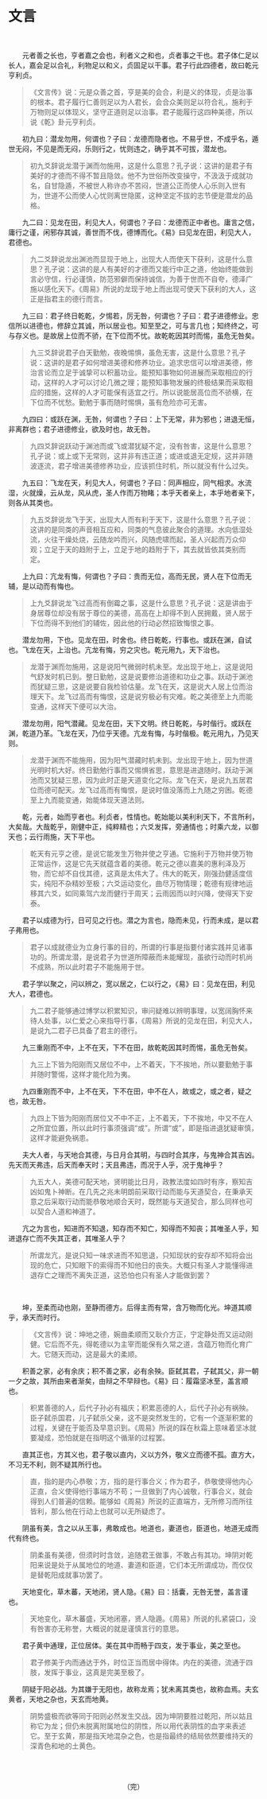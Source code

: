 

# 文言

<style>blockquote{margin-left:2em;}</style><br>

　　元者善之长也，亨者嘉之会也，利者义之和也，贞者事之干也。君子体仁足以长人，嘉会足以合礼，利物足以和义，贞固足以干事。君子行此四德者，故曰乾元亨利贞。

> 《文言传》说：元是众善之首，亨是美的会合，利是义的体现，贞是治事的根本。君子履行仁善则足以为人君长，会合众美则足以符合礼，施利于万物则足以体现义，坚守正道则足以治事。君子能履行这四种美德，所以说《乾》卦元亨利贞。

　　初九曰：潜龙勿用，何谓也？子曰：龙德而隐者也。不易乎世，不成乎名，遁世无闷，不见是而无闷，乐则行之，忧则违之，确乎其不可拔，潜龙也。

> 初九爻辞说龙潜于渊而勿施用，这是什么意思？孔子说：这讲的是君子有美好的才德而不得不暂且隐敛。他不为世俗所改变操守，不汲汲于成就功名，自甘隐遁，不被世人称许亦不苦闷，世道公正而使人心乐则入世有为，世道不公而使人心忧则离世隐匿，这种坚定不拔的志节便是潜龙的品格。

　　九二曰：见龙在田，利见大人，何谓也？子曰：龙德而正中者也。庸言之信，庸行之谨，闲邪存其诚，善世而不伐，德博而化。《易》曰见龙在田，利见大人，君德也。

>九二爻辞说龙出渊池而显现于地上，出现大人而使天下获利，这是什么意思？孔子说：这讲的是人有美好的才德而又能行中正之道，他始终能做到言必守信，行必谨慎，防范邪僻而保持诚信，为善于世而不自夸，德泽广施以感化天下。《周易》所说的龙现于地上而出现可使天下获利的大人，这正是指君主的德行而言。

　　九三曰：君子终日乾乾，夕惕若，厉无咎，何谓也？子曰：君子进德修业。忠信所以进德也，修辞立其诚，所以居业也。知至至之，可与言几也；知终终之，可与存义也。是故居上位而不骄，在下位而不忧。故乾乾因其时而惕，虽危无咎矣。

> 九三爻辞说君子白天勤勉，夜晚惕惧，虽危无害，这是什么意思？孔子说：这讲的是君子如何增进美德和修养功业。追求忠信可以增进美德，修治言论而立足于诚挚可以积蓄功业。能预知事物如何进展而采取相应的行动，这样的人才可以讨论几微之理；能预知事物发展的终极结果而采取相应的措施，这样的人才可能保有适宜之行。所以说能居高位而不骄横，在下位而不忧愁。勤勉于事而随时惕惧，虽有危险亦可无害。

　　九四曰：或跃在渊，无咎，何谓也？子曰：上下无常，非为邪也；进退无恒，非离群也；君子进德修业，欲及时也，故无咎。

> 九四爻辞说跃动于渊池而或飞或潜犹疑不定，没有咎害，这是什么意思？孔子说：或上或下无常则，这并非有违正道；或进或退无定规，这并非随波逐流，君子增进美德修养功业，应该抓住时机，所以就没有什么过失。

　　九五曰：飞龙在天，利见大人，何谓也？子曰：同声相应，同气相求。水流湿，火就燥，云从龙，风从虎，圣人作而万物睹；本乎天者亲上，本乎地者亲下，则各从其类也。

> 九五爻辞说龙飞于天，出现大人而有利于天下，这是什么意思？孔子说：这讲的是同类的声音相互应和，同类的气息彼此聚合的道理。水向低湿处流，火往干燥处烧，云随龙吟而兴，风随虎啸而起，圣人兴起而万众仰观；立足于天的趋附于上，立足于地的趋附于下，其去就皆依其类别而定。

　　上九曰：亢龙有悔，何谓也？子曰：贵而无位，高而无民，贤人在下位而无辅，是以动而有悔也。

> 上九爻辞说龙飞过高而有倒霉之事，这是什么意思？孔子说：这是讲由于身居尊位却没有居于尊位的美德，高高在上却得不到人民拥戴，贤人居于下位而得不到他们的辅佐，因此他的行动必然招致悔恨之事。

　　潜龙勿用，下也。见龙在田，时舍也。终日乾乾，行事也。或跃在渊，自试也。飞龙在天，上治也。亢龙有悔，穷之灾也。乾元用九，天下治也。

> 龙潜于渊而勿施用，这是说阳气微弱时机未至。龙出现于地上，这是说阳气舒发时机已到。整日勤勉，这是说要修治道德和功业之事。跃动于渊池而犹疑三思，这是说要自我检验估量。龙飞在天，这是说大人居上位而治理天下。龙飞过高而有悔恨，这是说穷极必有灾难。乾之美德至上九而能变通，这样天下便可以大治。

　　潜龙勿用，阳气潜藏。见龙在田，天下文明。终日乾乾，与时偕行。或跃在渊，乾道乃革。飞龙在天，乃位乎天德。亢龙有悔，与时偕极。乾元用九，乃见天则。

> 龙潜于渊而不能施用，因为阳气潜藏时机未到。龙出现于地上，因为世道光明时机大好。终日勤勉行事而又惕惧省思，意思是进退随时。跃动于渊池而又犹疑三思，因为此时正是天道变化之际。龙飞在天，是说九五居君位而德可配天。龙飞过高而有悔恨，是说时值没落而上九随之穷困。乾德至上九而能变通，始能体现天道法则。

　　乾，元者，始而亨者也。利贞者，性情也。乾始能以美利利天下，不言所利，大矣哉。大哉乾乎，刚健中正，纯粹精也；六爻发挥，旁通情也；时乘六龙，以御天也；云行雨施，天下平也。

> 乾天有元亨之德，是说它能发生万物并使之亨通。它施利于万物并使万物正常运作，这是它先天就蕴含着的美德。乾元之德以嘉美的惠利泽及万物，而它却不自伐其德，这真是太伟大了。伟大的乾天，刚强劲健适度信实，纯阳不杂精妙至极；六爻运动变化，曲尽万物情理；乾德有规律地运移其六爻，如同乘驾六龙而健行于周天；云雨因而以时兴降，使得天下安泰。

　　君子以成德为行，日可见之行也。潜之为言也，隐而未见，行而未成，是以君子弗用也。

> 君子以成就德业为立身行事的目的，所谓的行事是指要付诸实践并见诸事功的。所谓龙潜，是说君子为世道所障蔽而未能耀现，虽欲行动而时机尚不成熟，所以此时君子不能施用于世。

　　君子学以聚之，问以辨之，宽以居之，仁以行之，《易》曰：见龙在田，利见大人，君德也。

> 九二君子能够通过博学以积累知识，审问疑难以辨明事理，以宽阔胸怀来待人处事，以仁爱之心来指导行事，《周易》所说的见龙在田，利见大人，是说九二君子已具备了君主的德行。

　　九三重刚而不中，上不在天，下不在田，故乾乾因其时而惕，虽危无咎矣。

> 九三上下皆为阳刚而又居位不中，上不着天，下不挨地，所以要勤勉于事并随时警惕，这样才能化险为夷。

　　九四重刚而不中，上不在天，下不在田，中不在人，故或之，或之者，疑之也，故无咎。

> 九四上下皆为阳刚而居位又不中不正，上不着天，下不挨地，中又不在人之所宜位置，所以此时行事须强调“或”。所谓“或”，即是指进退犹疑审慎，这样才能避免祸患。

　　夫大人者，与天地合其德，与日月合其明，与四时合其序，与鬼神合其吉凶。先天而天弗违，后天而奉天时；天且弗违，而况于人乎，况于鬼神乎？

> 九五大人，美德可配天地，贤明能比日月，政教法度如四时有序，察知吉凶如鬼卜神断。在几先之兆未明朗前采取行动而能与天道契合，在秉承天意之后采取行动而能恭敬地顺合天时，既然能与天道契合，那么同样也可以契合人道和神道了。

　　亢之为言也，知进而不知退，知存而不知亡，知得而不知丧；其唯圣人乎，知进退存亡而不失其正者，其唯圣人乎？

> 所谓龙亢，是说只知一味求进而不知思退，只知现状的安存却不知将会出现的危亡，只知眼下的索得而不知他日的丧失。大概只有圣人才能懂得进退存亡之理而不离失正道，这恐怕也只有圣人才能做到罢？

<br>

　　坤，至柔而动也刚，至静而德方。后得主而有常，含万物而化光。坤道其顺乎，承天而时行。

> 《文言传》说：坤地之德，婉曲柔顺而又耿介方正，宁定静处而又运动刚健。它后而不先，得乾德以为主宰而能保有久常之道，含蕴万物而化育广大。它随天而动，这是最大的柔顺。

　　积善之家，必有余庆；积不善之家，必有余殃。臣弑其君，子弑其父，非一朝一夕之故，其所由来者渐矣，由辩之不早辩也。《易》曰：履霜坚冰至，盖言顺也。

> 积累善德的人，后代子孙必有福庆；积累恶德的人，后代子孙必有祸殃。臣子弑杀国君，儿子弑杀父亲，这不是突然发生的，它有一个逐渐积累的过程，关键在于能否及早意识到。《周易》所说的踩在秋霜上意味着坚冰就要凝成，恐怕就是在指明这个循渐的过程罢。

　　直其正也，方其义也，君子敬以直内，义以方外，敬义立而德不孤。直方大，不习无不利，则不疑其所行也。

> 直，指的是内心恭敬；方，指的是行事合义；作为君子，恭敬使得他内心正直，合义使得他行事端方不苟；一旦做到了内心诚敬，行事合义，就会得到人们普遍的信赖。能够如《周易》所说的正直端方，无所修习而所往皆利，那么他在行动上也就可以无所疑虑了。

　　阴虽有美，含之以从王事，弗敢成也。地道也，妻道也，臣道也，地道无成而代有终也。

> 阴柔虽有美德，但须时时含敛，追随君王做事，不敢占有其功。坤阴对乾阳来说是处于从属地位的地道、妻道和臣道，它们本无所谓成功，而仅仅是替乾阳成就事功罢了。

　　天地变化，草木蕃，天地闭，贤人隐。《易》曰：括囊，无咎无誉，盖言谨也。

> 天地变化，草木蕃盛，天地闭塞，贤人隐遁。《周易》所说的扎紧袋口，没有咎害亦无称誉，大概说的就是谨慎言行的意思。

　　君子黄中通理，正位居体。美在其中而畅于四支，发于事业，美之至也。

> 君子修美于内而通达于外，时位正当而居中得体。内在的美德，流通于四肢，发挥于事业，这真是完美至极了。

　　阴疑于阳必战。为其嫌于无阳也，故称龙焉；犹未离其类也，故称血焉。夫玄黄者，天地之杂也，天玄而地黄。

> 阴势盛极而欲等同于阳则必然发生交战。因为坤阴要胜过乾阳，所以姑且称它为龙；但仍未脱离附属地位的阴性，所以用代表阴性的血字来表述它。至于玄黄，那是指天地混杂之色，也是指最终的结局依然要维持天的深青色和地的土黄色。

<br><br>

<div style="text-align:center;">（完）</div>
